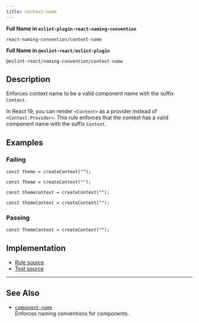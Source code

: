 ```yaml
---
title: context-name
---
```


**Full Name in `eslint-plugin-react-naming-convention`**

```plain copy
react-naming-convention/context-name
```

**Full Name in `@eslint-react/eslint-plugin`**

```plain copy
@eslint-react/naming-convention/context-name
```

## Description

Enforces context name to be a valid component name with the suffix `Context`.

In React 19, you can render `<Context>` as a provider instead of `<Context.Provider>`. This rule enforces that the context has a valid component name with the suffix `Context`.

## Examples

### Failing

```tsx
const theme = createContext("");
```

```tsx
const Theme = createContext("");
```

```tsx
const themecontext = createContext("");
```

```tsx
const themeContext = createContext("");
```

### Passing

```tsx
const ThemeContext = createContext("");
```

## Implementation

- [Rule source](https://github.com/Rel1cx/eslint-react/tree/main/packages/plugins/eslint-plugin-react-naming-convention/src/rules/context-name.ts)
- [Test source](https://github.com/Rel1cx/eslint-react/tree/main/packages/plugins/eslint-plugin-react-naming-convention/src/rules/context-name.spec.ts)

---

## See Also

- [`component-name`](./naming-convention-component-name)\
  Enforces naming conventions for components.
